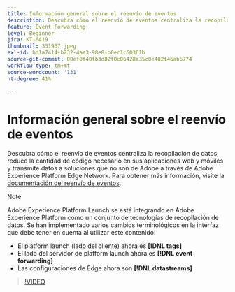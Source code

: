 ```yaml
---
title: Información general sobre el reenvío de eventos
description: Descubra cómo el reenvío de eventos centraliza la recopilación de datos, reduce la cantidad de código requerido en sus aplicaciones web y móviles y transmite datos a soluciones que no son de Adobe a través de Adobe Experience Platform Edge Network.
feature: Event Forwarding
level: Beginner
jira: KT-6419
thumbnail: 331937.jpeg
exl-id: bd1a7414-b232-4ae3-98e8-b0ec1c60361b
source-git-commit: 00ef0f40fb3d82f0c06428a35c0e402f46ab6774
workflow-type: tm+mt
source-wordcount: '131'
ht-degree: 41%

---
```


# Información general sobre el reenvío de eventos

Descubra cómo el reenvío de eventos centraliza la recopilación de datos, reduce la cantidad de código necesario en sus aplicaciones web y móviles y transmite datos a soluciones que no son de Adobe a través de Adobe Experience Platform Edge Network. Para obtener más información, visite la [documentación del reenvío de eventos](https://experienceleague.adobe.com/docs/experience-platform/tags/event-forwarding/overview.html).

>[!NOTE]
>
>Adobe Experience Platform Launch se está integrando en Adobe Experience Platform como un conjunto de tecnologías de recopilación de datos. Se han implementado varios cambios terminológicos en la interfaz que debe tener en cuenta al utilizar este contenido:
>
> * El platform launch (lado del cliente) ahora es **[!DNL tags]**
> * El lado del servidor de platform launch ahora es **[!DNL event forwarding]**
> * Las configuraciones de Edge ahora son **[!DNL datastreams]**

>[!VIDEO](https://video.tv.adobe.com/v/331937?learn=on)